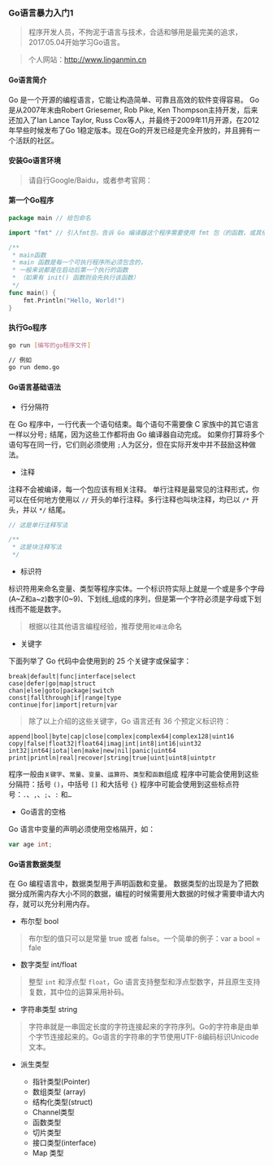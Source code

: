 ### Go语言暴力入门1

> 程序开发人员，不拘泥于语言与技术，合适和够用是最完美的追求，2017.05.04开始学习Go语言。

> 个人网站：http://www.linganmin.cn


#### Go语言简介

Go 是一个开源的编程语言，它能让构造简单、可靠且高效的软件变得容易。
Go是从2007年末由Robert Griesemer, Rob Pike, Ken Thompson主持开发，后来还加入了Ian Lance Taylor, Russ Cox等人，并最终于2009年11月开源，在2012年早些时候发布了Go 1稳定版本。现在Go的开发已经是完全开放的，并且拥有一个活跃的社区。

#### 安装Go语言环境

> 请自行Google/Baidu，或者参考官网：


#### 第一个Go程序

```go
package main // 给包命名

import "fmt" // 引入fmt包，告诉 Go 编译器这个程序需要使用 fmt 包（的函数，或其他元素）

/**
 * main函数 
 * main 函数是每一个可执行程序所必须包含的，
 * 一般来说都是在启动后第一个执行的函数
 * （如果有 init() 函数则会先执行该函数）
 */
func main() {
    fmt.Println("Hello, World!")
}

```

#### 执行Go程序

```bash
go run [编写的go程序文件]

// 例如
go run demo.go
```

#### Go语言基础语法

- 行分隔符

在 Go 程序中，一行代表一个语句结束。每个语句不需要像 C 家族中的其它语言一样以分号`;` 结尾，因为这些工作都将由 Go 编译器自动完成。
如果你打算将多个语句写在同一行，它们则必须使用 `;`人为区分，但在实际开发中并不鼓励这种做法。

- 注释

注释不会被编译，每一个包应该有相关注释。
单行注释是最常见的注释形式，你可以在任何地方使用以 `//` 开头的单行注释。多行注释也叫块注释，均已以 `/*` 开头，并以 `*/` 结尾。

```go
// 这是单行注释写法

/**
 * 这是块注释写法
 */
```

- 标识符

标识符用来命名变量、类型等程序实体。一个标识符实际上就是一个或是多个字母(A~Z和a~z)数字(0~9)、下划线_组成的序列，但是第一个字符必须是字母或下划线而不能是数字。

> 根据以往其他语言编程经验，推荐使用`驼峰法`命名

- 关键字

下面列举了 Go 代码中会使用到的 25 个关键字或保留字：

```
break|default|func|interface|select
case|defer|go|map|struct
chan|else|goto|package|switch
const|fallthrough|if|range|type
continue|for|import|return|var
```

> 除了以上介绍的这些关键字，Go 语言还有 36 个预定义标识符：

```
append|bool|byte|cap|close|complex|complex64|complex128|uint16
copy|false|float32|float64|imag|int|int8|int16|uint32
int32|int64|iota|len|make|new|nil|panic|uint64
print|println|real|recover|string|true|uint|uint8|uintptr
```

程序一般由`关键字`、`常量`、`变量`、`运算符`、`类型`和`函数`组成
程序中可能会使用到这些分隔符：括号 `()`，中括号 `[]` 和大括号 `{}`
程序中可能会使用到这些标点符号：`.`、`,`、`;`、`:` 和`…`

- Go语言的空格

Go 语言中变量的声明必须使用空格隔开，如：

```go
var age int;
```

#### Go语言数据类型


在 Go 编程语言中，数据类型用于声明函数和变量。
数据类型的出现是为了把数据分成所需内存大小不同的数据，编程的时候需要用大数据的时候才需要申请大内存，就可以充分利用内存。

- 布尔型 bool
> 布尔型的值只可以是常量 true 或者 false。一个简单的例子：var a bool = fale

- 数字类型 int/float
> 整型 `int` 和浮点型 `float`，Go 语言支持整型和浮点型数字，并且原生支持复数，其中位的运算采用补码。

- 字符串类型 string
> 字符串就是一串固定长度的字符连接起来的字符序列。Go的字符串是由单个字节连接起来的。Go语言的字符串的字节使用UTF-8编码标识Unicode文本。

- 派生类型
    
    - 指针类型(Pointer)
    - 数组类型 (array)
    - 结构化类型(struct)
    - Channel类型
    - 函数类型
    - 切片类型
    - 接口类型(interface)
    - Map 类型


